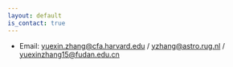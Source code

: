 ```yaml
---
layout: default
is_contact: true
---
```


* Email: yuexin.zhang@cfa.harvard.edu / yzhang@astro.rug.nl / yuexinzhang15@fudan.edu.cn
<!-- * Personal Email: zhangyuexin1996@gmail.com -->

